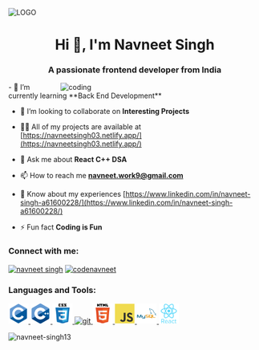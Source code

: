 ![LOGO](https://github.com/navneet-Singh13/NavneetSingh/blob/main/Simple%20Technology%20LinkedIn%20Banner.png)
<h1 align="center">Hi 👋, I'm Navneet Singh</h1>
<h3 align="center">A passionate frontend developer from India</h3>
<img align = "right" alt = "coding" width = "400" src ="https://media2.giphy.com/media/qgQUggAC3Pfv687qPC/giphy.gif?cid=ecf05e47c8fb4n96ia1wgppphdaqsxmh1qb9h792bkombyjx&ep=v1_gifs_search&rid=giphy.gif&ct=g" />
- 🌱 I’m currently learning **Back End Development**

- 👯 I’m looking to collaborate on **Interesting Projects**

- 👨‍💻 All of my projects are available at [https://navneetsingh03.netlify.app/](https://navneetsingh03.netlify.app/)

- 💬 Ask me about **React C++ DSA**

- 📫 How to reach me **navneet.work9@gmail.com**

- 📄 Know about my experiences [https://www.linkedin.com/in/navneet-singh-a61600228/](https://www.linkedin.com/in/navneet-singh-a61600228/)

- ⚡ Fun fact **Coding is Fun**

<h3 align="left">Connect with me:</h3>
<p align="left">
<a href="https://linkedin.com/in/navneet singh" target="blank"><img align="center" src="https://raw.githubusercontent.com/rahuldkjain/github-profile-readme-generator/master/src/images/icons/Social/linked-in-alt.svg" alt="navneet singh" height="30" width="40" /></a>
<a href="https://www.leetcode.com/codenavneet" target="blank"><img align="center" src="https://raw.githubusercontent.com/rahuldkjain/github-profile-readme-generator/master/src/images/icons/Social/leet-code.svg" alt="codenavneet" height="30" width="40" /></a>
</p>

<h3 align="left">Languages and Tools:</h3>
<p align="left"> <a href="https://www.cprogramming.com/" target="_blank" rel="noreferrer"> <img src="https://raw.githubusercontent.com/devicons/devicon/master/icons/c/c-original.svg" alt="c" width="40" height="40"/> </a> <a href="https://www.w3schools.com/cpp/" target="_blank" rel="noreferrer"> <img src="https://raw.githubusercontent.com/devicons/devicon/master/icons/cplusplus/cplusplus-original.svg" alt="cplusplus" width="40" height="40"/> </a> <a href="https://www.w3schools.com/css/" target="_blank" rel="noreferrer"> <img src="https://raw.githubusercontent.com/devicons/devicon/master/icons/css3/css3-original-wordmark.svg" alt="css3" width="40" height="40"/> </a> <a href="https://git-scm.com/" target="_blank" rel="noreferrer"> <img src="https://www.vectorlogo.zone/logos/git-scm/git-scm-icon.svg" alt="git" width="40" height="40"/> </a> <a href="https://www.w3.org/html/" target="_blank" rel="noreferrer"> <img src="https://raw.githubusercontent.com/devicons/devicon/master/icons/html5/html5-original-wordmark.svg" alt="html5" width="40" height="40"/> </a> <a href="https://developer.mozilla.org/en-US/docs/Web/JavaScript" target="_blank" rel="noreferrer"> <img src="https://raw.githubusercontent.com/devicons/devicon/master/icons/javascript/javascript-original.svg" alt="javascript" width="40" height="40"/> </a> <a href="https://www.mysql.com/" target="_blank" rel="noreferrer"> <img src="https://raw.githubusercontent.com/devicons/devicon/master/icons/mysql/mysql-original-wordmark.svg" alt="mysql" width="40" height="40"/> </a> <a href="https://reactjs.org/" target="_blank" rel="noreferrer"> <img src="https://raw.githubusercontent.com/devicons/devicon/master/icons/react/react-original-wordmark.svg" alt="react" width="40" height="40"/> </a> </p>

<p><img align="center" src="https://github-readme-stats.vercel.app/api/top-langs?username=navneet-singh13&show_icons=true&locale=en&layout=compact" alt="navneet-singh13" /></p>